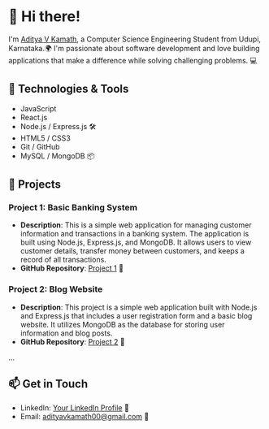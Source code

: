 # 👋 Hi there!

I'm [Aditya V Kamath](https://github.com/adityavkamath), a Computer Science Engineering Student from Udupi, Karnataka.🌍 I'm passionate about software development and love building applications that make a difference while solving challenging problems. 💻

## 🔧 Technologies & Tools

- JavaScript 
- React.js 
- Node.js / Express.js 🛠️
- HTML5 / CSS3 
- Git / GitHub 
- MySQL / MongoDB 📦

## 🚀 Projects

### Project 1: Basic Banking System

- **Description**: This is a simple web application for managing customer information and transactions in a banking system. The application is built using Node.js, Express.js, and MongoDB. It allows users to view customer details, transfer money between customers, and keeps a record of all transactions.
- **GitHub Repository**: [Project 1](https://github.com/adityavkamath/Sparks-Internship) 🚀

### Project 2: Blog Website

- **Description**: This project is a simple web application built with Node.js and Express.js that includes a user registration form and a basic blog website. It utilizes MongoDB as the database for storing user information and blog posts.
- **GitHub Repository**: [Project 2](https://github.com/adityavkamath/Bharat-Internship) 🚀
  
...

## 📫 Get in Touch

- LinkedIn: [Your LinkedIn Profile](linkedin.com/in/aditya-v-kamath-186a74255/) 📱
- Email: adityavkamath00@gmail.com 📧
